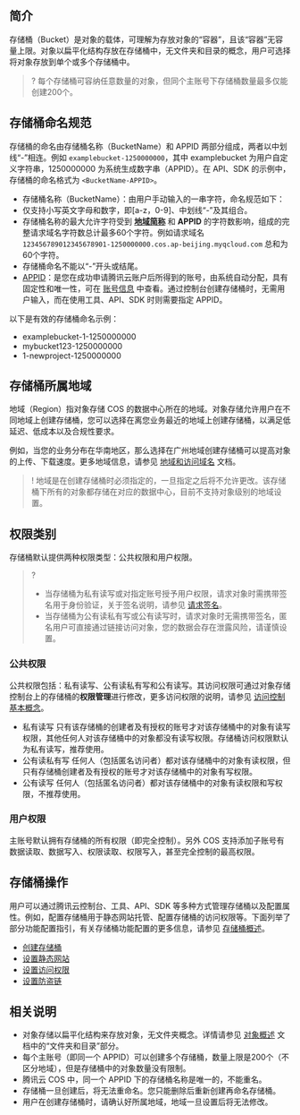 ## 简介

存储桶（Bucket）是对象的载体，可理解为存放对象的“容器”，且该“容器”无容量上限。对象以扁平化结构存放在存储桶中，无文件夹和目录的概念，用户可选择将对象存放到单个或多个存储桶中。

>? 每个存储桶可容纳任意数量的对象，但同个主账号下存储桶数量最多仅能创建200个。
>


## 存储桶命名规范

存储桶的命名由存储桶名称（BucketName）和 APPID 两部分组成，两者以中划线“-”相连。例如 `examplebucket-1250000000`，其中 examplebucket 为用户自定义字符串，1250000000 为系统生成数字串（APPID）。在 API、SDK 的示例中，存储桶的命名格式为 `<BucketName-APPID>`。


- 存储桶名称（BucketName）：由用户手动输入的一串字符，命名规范如下：
 - 仅支持小写英文字母和数字，即[a-z，0-9]、中划线“-”及其组合。
 - 存储桶名称的最大允许字符受到 **[地域简称](https://intl.cloud.tencent.com/document/product/436/6224)** 和 **APPID** 的字符数影响，组成的完整请求域名字符数总计最多60个字符。例如请求域名 `123456789012345678901-1250000000.cos.ap-beijing.myqcloud.com` 总和为60个字符。
 - 存储桶命名不能以“-”开头或结尾。
- [APPID](https://intl.cloud.tencent.com/document/product/436/18507)：是您在成功申请腾讯云账户后所得到的账号，由系统自动分配，具有固定性和唯一性，可在 [账号信息](https://console.cloud.tencent.com/developer) 中查看。通过控制台创建存储桶时，无需用户输入，而在使用工具、API、SDK 时则需要指定 APPID。


以下是有效的存储桶命名示例：

- examplebucket-1-1250000000
- mybucket123-1250000000
- 1-newproject-1250000000


## 存储桶所属地域
地域（Region）指对象存储 COS 的数据中心所在的地域。对象存储允许用户在不同地域上创建存储桶，您可以选择在离您业务最近的地域上创建存储桶，以满足低延迟、低成本以及合规性要求。

例如，当您的业务分布在华南地区，那么选择在广州地域创建存储桶可以提高对象的上传、下载速度。更多地域信息，请参见 [地域和访问域名](https://intl.cloud.tencent.com/document/product/436/6224) 文档。

>! 地域是在创建存储桶时必须指定的，一旦指定之后将不允许更改。该存储桶下所有的对象都存储在对应的数据中心，目前不支持对象级别的地域设置。
>


## 权限类别

存储桶默认提供两种权限类型：公共权限和用户权限。

>?
>- 当存储桶为私有读写或对指定账号授予用户权限，请求对象时需携带签名用于身份验证，关于签名说明，请参见 [请求签名](https://intl.cloud.tencent.com/document/product/436/7778)。
>- 当存储桶为公有读私有写或公有读写时，请求对象时无需携带签名，匿名用户可直接通过链接访问对象，您的数据会存在泄露风险，请谨慎设置。



### 公共权限
公共权限包括：私有读写、公有读私有写和公有读写。其访问权限可通过对象存储控制台上的存储桶的**权限管理**进行修改，更多访问权限的说明，请参见 [访问控制基本概念](https://intl.cloud.tencent.com/document/product/436/30581)。

- 私有读写
  只有该存储桶的创建者及有授权的账号才对该存储桶中的对象有读写权限，其他任何人对该存储桶中的对象都没有读写权限。存储桶访问权限默认为私有读写，推荐使用。
- 公有读私有写
  任何人（包括匿名访问者）都对该存储桶中的对象有读权限，但只有存储桶创建者及有授权的账号才对该存储桶中的对象有写权限。
- 公有读写
  任何人（包括匿名访问者）都对该存储桶中的对象有读权限和写权限，不推荐使用。

### 用户权限

主账号默认拥有存储桶的所有权限（即完全控制）。另外 COS 支持添加子账号有数据读取、数据写入、权限读取、权限写入，甚至完全控制的最高权限。




## 存储桶操作


用户可以通过腾讯云控制台、工具、API、SDK 等多种方式管理存储桶以及配置属性。例如，配置存储桶用于静态网站托管、配置存储桶的访问权限等。下面列举了部分功能配置指引，有关存储桶功能配置的更多信息，请参见 [存储桶概述](https://intl.cloud.tencent.com/document/product/436/13312)。 
- [创建存储桶](https://intl.cloud.tencent.com/document/product/436/13309)
- [设置静态网站](https://intl.cloud.tencent.com/document/product/436/14984)
- [设置访问权限](https://intl.cloud.tencent.com/document/product/436/13315)
- [设置防盗链](https://intl.cloud.tencent.com/document/product/436/13319)



## 相关说明

- 对象存储以扁平化结构来存放对象，无文件夹概念。详情请参见 [对象概述](https://intl.cloud.tencent.com/document/product/436/13324) 文档中的“文件夹和目录”部分。
- 每个主账号（即同一个 APPID）可以创建多个存储桶，数量上限是200个（不区分地域），但是存储桶中的对象数量没有限制。
- 腾讯云 COS 中，同一个 APPID 下的存储桶名称是唯一的，不能重名。
- 存储桶一旦创建后，将无法重命名。您只能删除后重新创建再命名存储桶。
- 用户在创建存储桶时，请确认好所属地域，地域一旦设置后将无法修改。

